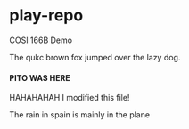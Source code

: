 # play-repo
COSI 166B Demo

The qukc brown fox jumped over the lazy dog.

#### PITO WAS HERE
HAHAHAHAH
I modified this file!

The rain in spain is mainly in the plane

